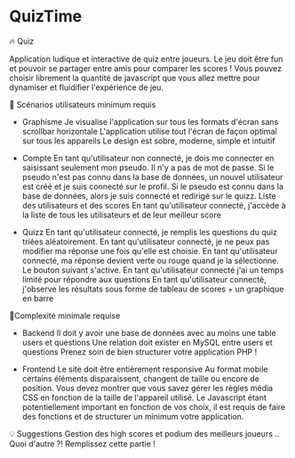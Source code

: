 # QuizTime

🔥 Quiz

Application ludique et interactive de quiz entre joueurs.
Le jeu doit être fun et pouvoir se partager entre amis pour comparer les scores !
Vous pouvez choisir librement la quantité de javascript que vous allez mettre pour dynamiser et fluidifier l'expérience de jeu.

📜 Scénarios utilisateurs minimum requis

- Graphisme
Je visualise l'application sur tous les formats d'écran sans scrollbar horizontale
L'application utilise tout l'écran de façon optimal sur tous les appareils
Le design est sobre, moderne, simple et intuitif

- Compte
En tant qu'utilisateur non connecté, je dois me connecter en saisissant seulement mon pseudo. Il n'y a pas de mot de passe.
Si le pseudo n'est pas connu dans la base de données, un nouvel utilisateur est créé et je suis connecté sur le profil.
 Si le pseudo est connu dans la base de données, alors je suis connecté et redirigé sur le quizz.
Liste des utilisateurs et des scores
En tant qu'utilisateur connecté, j'accède à la liste de tous les utilisateurs et de leur meilleur score

- Quizz
En tant qu'utilisateur connecté, je remplis les questions du quiz triées aléatoirement.
En tant qu'utilisateur connecté, je ne peux pas modifier ma réponse une fois qu'elle est choisie.
En tant qu'utilisateur connecté, ma réponse devient verte ou rouge quand je la sélectionne. Le bouton suivant s'active.
En tant qu'utilisateur connecté j'ai un temps limité pour répondre aux questions
En tant qu'utilisateur connecté, j'observe les résultats sous forme de tableau de scores + un graphique en barre

🔗Complexité minimale requise

- Backend
Il doit y avoir une base de données avec au moins une table users et questions
Une relation doit exister en MySQL entre users et questions
Prenez soin de bien structurer votre application PHP !

- Frontend
Le site doit être entièrement responsive
Au format mobile certains éléments disparaissent, changent de taille ou encore de position. Vous devez montrer que vous savez gérer les règles média CSS en fonction de la taille de l'appareil utilisé.
Le Javascript étant potentiellement important en fonction de vos choix, il est requis de faire des fonctions et de structurer un minimum votre application.


💡 Suggestions
Gestion des high scores et podium des meilleurs joueurs
.. Quoi d'autre ?! Remplissez cette partie !
